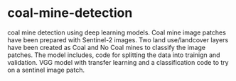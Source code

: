 # coal-mine-detection
coal mine detection using deep learning models.
Coal mine image patches have been prepared with Sentinel-2 images.
Two land use/landcover layers have been created as Coal and No Coal mines to classify the image patches.
The model includes, code for splitting the data into trainign and validation.
VGG model with transfer learning and a classification code to try on a sentinel image patch.
